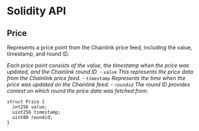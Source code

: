 # Solidity API

## Price

Represents a price point from the Chainlink price feed, including the value, timestamp, and round ID.

_Each price point consists of the value, the timestamp when the price was updated, and the Chainlink round ID.
     - `value` This represents the price data from the Chainlink price feed.
     - `timestamp` Represents the time when the price was updated on the Chainlink feed.
     - `roundid` The round ID provides context on which round the price data was fetched from._

```solidity
struct Price {
  int256 value;
  uint256 timestamp;
  uint80 roundid;
}
```

